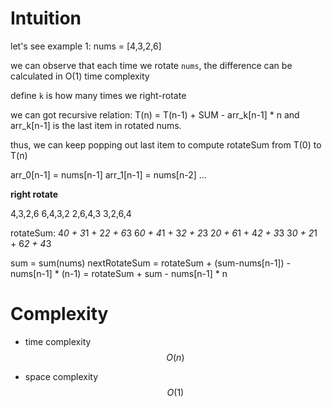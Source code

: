 # Intuition

let's see example 1: nums = [4,3,2,6]

we can observe that each time we rotate `nums`, the difference can be calculated in O(1) time complexity

define `k` is how many times we right-rotate

we can got recursive relation: T(n) = T(n-1) + SUM - arr_k[n-1] * n
and arr_k[n-1] is the last item in rotated nums.

thus, we can keep popping out last item to compute rotateSum from T(0) to T(n)

arr_0[n-1] = nums[n-1]
arr_1[n-1] = nums[n-2]
...

**right rotate**

4,3,2,6
6,4,3,2
2,6,4,3
3,2,6,4

rotateSum:
4*0 + 3*1 + 2*2 + 6*3
6*0 + 4*1 + 3*2 + 2*3
2*0 + 6*1 + 4*2 + 3*3
3*0 + 2*1 + 6*2 + 4*3

sum = sum(nums)
nextRotateSum = rotateSum + (sum-nums[n-1]) - nums[n-1] * (n-1)
              = rotateSum + sum - nums[n-1] * n

# Complexity

- time complexity
$$O(n)$$

- space complexity
$$O(1)$$